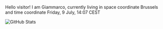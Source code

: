 Hello visitor! I am Giammarco, currently living in space coordinate Brussels and time coordinate Friday, 9 July, 14:07 CEST

![GitHub Stats](https://github-readme-stats.vercel.app/api?username=grcasanova)
